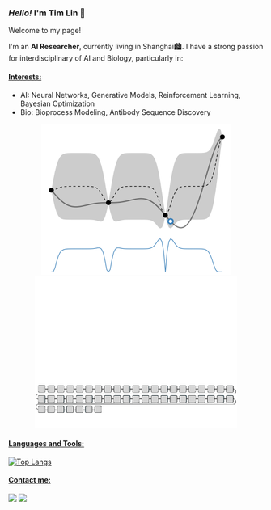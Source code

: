 ### *Hello!* I'm Tim Lin 👋

Welcome to my page! 

I'm an **AI Researcher**, currently living in Shanghai🏙. I have a strong passion for interdisciplinary of AI and Biology, particularly in:

#### <ins>Interests:</ins>
- AI: Neural Networks, Generative Models, Reinforcement Learning, Bayesian Optimization
- Bio: Bioprocess Modeling, Antibody Sequence Discovery

<p align="center">
  <img src="images/expected_improvement.gif" height="300"> <img src="images/generative_model.gif" height="300"> 
</p>

#### <ins>Languages and Tools:</ins>

[![Top Langs](https://github-readme-stats.vercel.app/api/top-langs/?username=deepbiolab&hide_border=true&langs_count=6&layout=compact)](https://github.com/deepbiolab/github-readme-stats)

#### <ins>Contact me:</ins>
[<img src="https://img.shields.io/badge/LinkedIn-0077B5?style=for-the-badge&logo=linkedin&logoColor=white" target="_blank">](https://www.linkedin.com/in/xiangtian-lin-aa3065251/ "LinkedIn") [<img src="https://img.shields.io/badge/Gmail-D14836?style=for-the-badge&logo=gmail&logoColor=white">](mailto:xiangtian.hfut@gmail.com "email")



